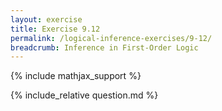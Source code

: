 ```yaml
---
layout: exercise
title: Exercise 9.12
permalink: /logical-inference-exercises/9-12/
breadcrumb: Inference in First-Order Logic
---
```


{% include mathjax_support %}

<div><i class="arrow-up" data-chapter="logical-inference-exercises" data-exercise="ex_12" data-rating="0"></i></div>
{% include_relative question.md %}
